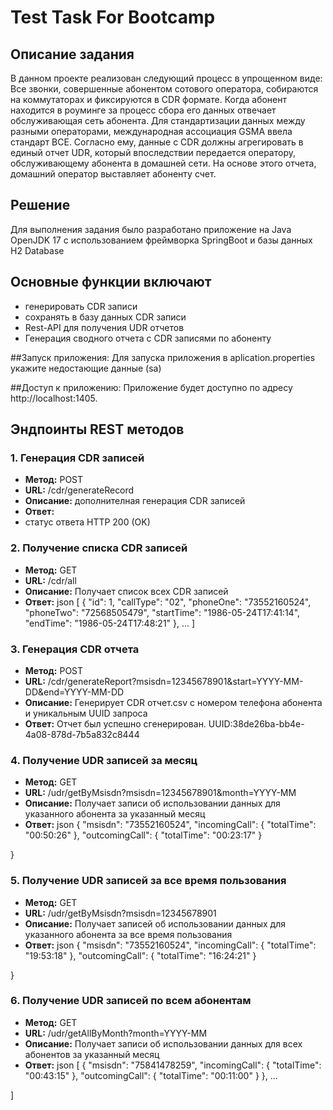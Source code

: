 # Test Task For Bootcamp

## Описание задания
В данном проекте реализован следующий процесс в упрощенном виде:
Все звонки, совершенные абонентом сотового оператора, собираются на коммутаторах и фиксируются в CDR формате. 
Когда абонент находится в роуминге за процесс сбора его данных отвечает обслуживающая сеть абонента. 
Для стандартизации данных между разными операторами, международная ассоциация GSMA ввела стандарт BCE. 
Согласно ему, данные с CDR должны агрегировать в единый отчет UDR, который впоследствии передается оператору, обслуживающему абонента в домашней сети. 
На основе этого отчета, домашний оператор выставляет абоненту счет.

## Решение
Для выполнения задания было разработано приложение на Java OpenJDK 17 с использованием фреймворка SpringBoot и базы данных H2 Database 

## Основные функции включают
- генерировать CDR записи
- сохранять в базу данных CDR записи
- Rest-API для получения UDR отчетов 
- Генерация сводного отчета с CDR записями по абоненту


##Запуск приложения:
Для запуска приложения в aplication.properties укажите недостающие данные (sa)
   

##Доступ к приложению:
Приложение будет доступно по адресу http://localhost:1405.

## Эндпоинты REST методов
### 1. Генерация CDR записей
- **Метод:** POST
- **URL:** /cdr/generateRecord
- **Описание:** дополнителная генерация CDR записей
- **Ответ:**
- статус ответа HTTP 200 (OK)

### 2. Получение списка CDR записей
- **Метод:** GET
- **URL:** /cdr/all
- **Описание:** Получает список всех CDR записей 
- **Ответ:**
json
[
    {
        "id": 1,
        "callType": "02",
        "phoneOne": "73552160524",
        "phoneTwo": "72568505479",
        "startTime": "1986-05-24T17:41:14",
        "endTime": "1986-05-24T17:48:21"
    },
    ...
]

### 3. Генерация CDR отчета
- **Метод:** POST
- **URL:** /cdr/generateReport?msisdn=12345678901&start=YYYY-MM-DD&end=YYYY-MM-DD
- **Описание:** Генерирует CDR отчет.csv с номером телефона абонента и уникальным UUID запроса
- **Ответ:**
Отчет был успешно сгенерирован. UUID:38de26ba-bb4e-4a08-878d-7b5a832c8444

### 4. Получение UDR записей за месяц
- **Метод:** GET
- **URL:** /udr/getByMsisdn?msisdn=12345678901&month=YYYY-MM
- **Описание:** Получает записи об использовании данных для указанного абонента за указанный месяц
- **Ответ:**
json
{
    "msisdn": "73552160524",
    "incomingCall": {
        "totalTime": "00:50:26"
    },
    "outcomingCall": {
        "totalTime": "00:23:17"
    }

}


### 5. Получение UDR записей за все время пользования
- **Метод:** GET
- **URL:** /udr/getByMsisdn?msisdn=12345678901
- **Описание:** Получает записей об использовании данных для указанного абонента за все время пользования
- **Ответ:**
json
{
    "msisdn": "73552160524",
    "incomingCall": {
        "totalTime": "19:53:18"
    },
    "outcomingCall": {
        "totalTime": "16:24:21"
    }

}

### 6. Получение UDR записей по всем абонентам 
- **Метод:** GET
- **URL:** /udr/getAllByMonth?month=YYYY-MM
- **Описание:** Получает записи об использовании данных для всех абонентов за указанный месяц
- **Ответ:**
json
[
    {
        "msisdn": "75841478259",
        "incomingCall": {
            "totalTime": "00:43:15"
        },
        "outcomingCall": {
            "totalTime": "00:11:00"
        }
    },
    ...

]
